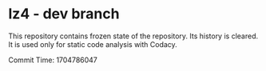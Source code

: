 # lz4 - dev branch

This repository contains frozen state of the repository.
Its history is cleared. It is used only for static code
analysis with Codacy.

Commit Time: 1704786047
